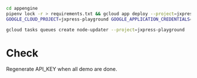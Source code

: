 

```bash
cd appengine
pipenv lock -r > requirements.txt && gcloud app deploy --project=jxpress-playground
GOOGLE_CLOUD_PROJECT=jxpress-playground GOOGLE_APPLICATION_CREDENTIALS=<?> pipenv run python main.py
```

```bash
gcloud tasks queues create node-updater --project=jxpress-playground
```

# Check

Regenerate API_KEY when all demo are done.